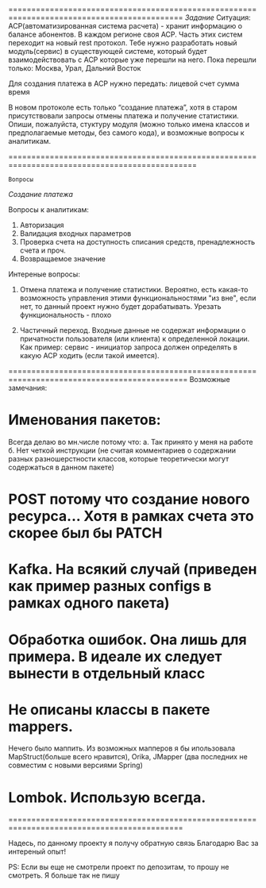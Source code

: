 ============================================================================================
*Задание*
Ситуация:
АСР(автоматизированная система расчета) - хранит информацию о балансе абонентов. В каждом регионе своя АСР.
Часть этих систем переходит на новый rest протокол.
Тебе нужно разработать новый модуль(сервис) в существующей системе, который будет взаимодействовать с АСР которые
уже перешли на него. Пока перешли только: Москва, Урал, Дальний Восток

Для создания платежа в АСР нужно передать:
лицевой счет
сумма
время

В новом протоколе есть только “создание платежа”, хотя в старом присутствовали запросы отмены платежа и получение
статистики.
Опиши, пожалуйста, стуктуру модуля (можно только имена классов и предполагаемые методы, без самого кода),
и возможные вопросы к аналитикам.

===============================================================================================

`Вопросы`

*Создание платежа*

Вопросы к аналитикам:
1. Авторизация
2. Валидация входных параметров
3. Проверка счета на доступность списания средств, пренадлежность счета и проч.
4. Возвращаемое значение

Интереные вопросы:
1. Отмена платежа и получение статистики. Вероятно, есть какая-то возможность управления этими функциональностями
"из вне", если нет, то данный проект нужно будет дорабатывать. Урезать функциональность - плохо

2. Частичный переход. Входные данные не содержат информации о причатности пользователя (или клиента) к определенной локации.
Как пример: сервис - инициатор запроса должен определять в какую  АСР ходить (если такой имеется).

=============================================================================================
Возможные замечания:
# Именования пакетов:
Всегда делаю во мн.числе потому что:
    а. Так принято у меня на работе
    б. Нет четкой инструкции
        (не считая комментариев о содержании разных разношерстности классов,
        которые теоретически могут содержаться в данном пакете)

# POST потому что создание нового ресурса... Хотя в рамках счета это скорее был бы PATCH

# Kafka. На всякий случай (приведен как пример разных configs в рамках одного пакета)

# Обработка ошибок. Она лишь для примера. В идеале их следует вынести в отдельный класс

# Не описаны классы в пакете mappers.
Нечего было маппить. Из возможных мапперов я бы ипользовала MapStruct(больше всего нравится), Orika, JMapper
(два последних не совместим с новыми версиями Spring)

# Lombok. Использую всегда.
============================================================================================

Надесь, по данному проекту я получу обратную связь
Благодарю Вас за интереный опыт!

PS: Если вы еще не смотрели проект по депозитам, то прошу не смотреть. Я больше так не пишу